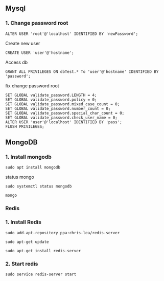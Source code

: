 ## Mysql
### 1. Change password root
```
ALTER USER 'root'@'localhost' IDENTIFIED BY 'newPassword';
```
Create new user
```
CREATE USER 'user'@'hostname';
```
Access db
```
GRANT ALL PRIVILEGES ON dbTest.* To 'user'@'hostname' IDENTIFIED BY 'password';
```
fix change password root
```
SET GLOBAL validate_password.LENGTH = 4;
SET GLOBAL validate_password.policy = 0;
SET GLOBAL validate_password.mixed_case_count = 0;
SET GLOBAL validate_password.number_count = 0;
SET GLOBAL validate_password.special_char_count = 0;
SET GLOBAL validate_password.check_user_name = 0;
ALTER USER 'user'@'localhost' IDENTIFIED BY 'pass';
FLUSH PRIVILEGES;
```
## MongoDB
### 1. Install mongodb
```
sudo apt install mongodb
```
status mongo
```
sudo systemctl status mongodb
```
```
mongo
```
### Redis
### 1. Install Redis
```
sudo add-apt-repository ppa:chris-lea/redis-server
```

```
sudo apt-get update
```

```
sudo apt-get install redis-server
```
### 2. Start  redis

```
sudo service redis-server start
```

